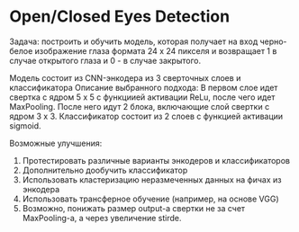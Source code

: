 # Open/Closed Eyes Detection

Задача: построить и обучить модель, которая получает на вход черно-белое изображение глаза формата 24 x 24 пикселя и возвращает 1 в случае открытого глаза и 0 - в случае закрытого.

Модель состоит из CNN-энкодера из 3 сверточных слоев и классификатора
Описание выбранного подхода:
В первом слое идет свертка с ядром 5 x 5 с функциией активации ReLu, после чего идет MaxPooling.
После него идут 2 блока, включающие слой свертки с ядром 3 x 3.
Классификатор состоит из 2 слоев с функцией активации sigmoid.


Возможные улучшения:
1. Протестировать различные варианты энкодеров и классификаторов
2. Дополнительно дообучить классификатор
3. Использовать кластеризацию неразмеченных данных на фичах из энкодера
4. Использовать трансферное обучение (например, на основе VGG)
5. Возможно, понижать размер output-а свертки не за счет MaxPooling-а, а через увеличение stirde.
